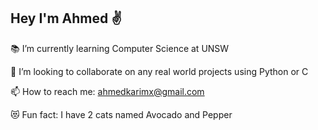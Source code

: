 ## Hey I'm Ahmed ✌

📚 I’m currently learning Computer Science at UNSW

👯 I’m looking to collaborate on any real world projects using Python or C

📫 How to reach me: ahmedkarimx@gmail.com

😻 Fun fact: I have 2 cats named Avocado and Pepper


<!--
**ahmedkarim47/ahmedkarim47** is a ✨ _special_ ✨ repository because its `README.md` (this file) appears on your GitHub profile.

Here are some ideas to get you started:

- 🔭 I’m currently working on ...
- 🌱 I’m currently learning ...
- 👯 I’m looking to collaborate on ...
- 🤔 I’m looking for help with ...
- 💬 Ask me about ...
- 📫 How to reach me: ...
- 😄 Pronouns: ...
- ⚡ Fun fact: ...
-->
